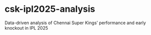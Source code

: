 # csk-ipl2025-analysis
Data-driven analysis of Chennai Super Kings’ performance and early knockout in IPL 2025
